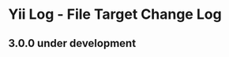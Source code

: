 Yii Log - File Target Change Log
================================

3.0.0 under development
-----------------------
